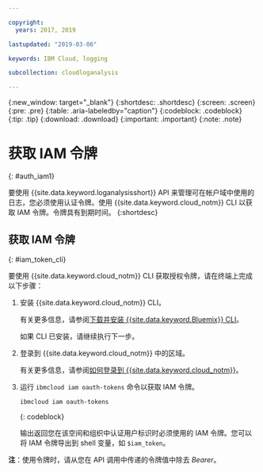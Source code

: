 ```yaml
---

copyright:
  years: 2017, 2019

lastupdated: "2019-03-06"

keywords: IBM Cloud, logging

subcollection: cloudloganalysis

---
```


{:new_window: target="_blank"}
{:shortdesc: .shortdesc}
{:screen: .screen}
{:pre: .pre}
{:table: .aria-labeledby="caption"}
{:codeblock: .codeblock}
{:tip: .tip}
{:download: .download}
{:important: .important}
{:note: .note}


# 获取 IAM 令牌
{: #auth_iam1}

要使用 {{site.data.keyword.loganalysisshort}} API 来管理可在帐户域中使用的日志，您必须使用认证令牌。使用 {{site.data.keyword.cloud_notm}} CLI 以获取 IAM 令牌。令牌具有到期时间。
{:shortdesc}


## 获取 IAM 令牌
{: #iam_token_cli}

要使用 {{site.data.keyword.cloud_notm}} CLI 获取授权令牌，请在终端上完成以下步骤：

1. 安装 {{site.data.keyword.cloud_notm}} CLI。

   有关更多信息，请参阅[下载并安装 {{site.data.keyword.Bluemix}} CLI](/docs/cli?topic=cloud-cli-ibmcloud-cli#overview)。
   
   如果 CLI 已安装，请继续执行下一步。
    
2. 登录到 {{site.data.keyword.cloud_notm}} 中的区域。 

    有关更多信息，请参阅[如何登录到 {{site.data.keyword.cloud_notm}}](/docs/services/CloudLogAnalysis/qa?topic=cloudloganalysis-cli_qa#login)。
	
3. 运行 `ibmcloud iam oauth-tokens` 命令以获取 IAM 令牌。

    ```
	ibmcloud iam oauth-tokens
	```
	{: codeblock}
	
	输出返回您在该空间和组织中认证用户标识时必须使用的 IAM 令牌。您可以将 IAM 令牌导出到 shell 变量，如 `$iam_token`。



**注**：使用令牌时，请从您在 API 调用中传递的令牌值中除去 *Bearer*。

